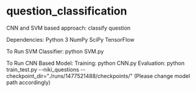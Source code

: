 # question_classification
CNN and SVM based approach: classify question

Dependencies:
Python 3
NumPy
SciPy
TensorFlow

To Run SVM Classifier:
python SVM.py

To Run CNN Based Model:
Training: python CNN.py
Evaluation: python train_test.py --niki_questions --checkpoint_dir="./runs/1477521488/checkpoints/"
      (Please change model path accordingly)
